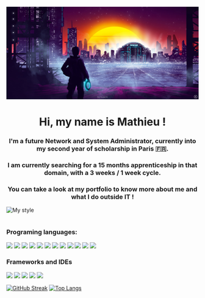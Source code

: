 ![My style](./peakpx.jpg)

<h1 align="center">Hi, my name is Mathieu !</h1>

<h3 align="center">I'm a future Network and System Administrator, currently into my second year of scholarship in Paris 🇫🇷.</h3>
<h3 align="center">I am currently searching for a 15 months apprenticeship in that domain, with a 3 weeks / 1 week cycle.</h3>
<h3 align="center">You can take a look at my portfolio to know more about me and what I do outside IT !</h3>

![My style](https://wallpaperaccess.com/full/2043622.png)

<h1></h1>

<h3>Programing languages:</h3>

<p float="left">
  <img src="https://github.com/yurijserrano/Github-Profile-Readme-Logos/blob/master/programming%20languages/javascript.svg" width=64>
    <img src="https://github.com/yurijserrano/Github-Profile-Readme-Logos/blob/master/programming%20languages/typescript.svg" width=64>
  <img src="https://github.com/yurijserrano/Github-Profile-Readme-Logos/blob/master/frameworks/nodejs.svg" width=64>
  <img src="https://upload.wikimedia.org/wikipedia/commons/thumb/6/61/HTML5_logo_and_wordmark.svg/120px-HTML5_logo_and_wordmark.svg.png" width=64>
  <img src="https://upload.wikimedia.org/wikipedia/commons/thumb/6/62/CSS3_logo.svg/120px-CSS3_logo.svg.png" width=64>
  <img src="https://github.com/yurijserrano/Github-Profile-Readme-Logos/blob/master/frameworks/redux.svg" width=64>
  <img src="https://github.com/yurijserrano/Github-Profile-Readme-Logos/blob/master/programming%20languages/python.svg" width=64>
  <img src="https://github.com/yurijserrano/Github-Profile-Readme-Logos/blob/master/programming%20languages/bash.svg" width=64>
  <img src="https://github.com/yurijserrano/Github-Profile-Readme-Logos/blob/master/programming%20languages/c%23.svg" width=64>
  <img src="https://github.com/yurijserrano/Github-Profile-Readme-Logos/blob/master/programming%20languages/php.png" width=64>
  <img src="https://github.com/yurijserrano/Github-Profile-Readme-Logos/blob/master/databases/mongodb.svg" width=64>
  <img src="https://github.com/yurijserrano/Github-Profile-Readme-Logos/blob/master/databases/mysql.svg" width=64>
</p>

<h3>Frameworks and IDEs</h3>

<p float="left">
  <img src="https://github.com/yurijserrano/Github-Profile-Readme-Logos/blob/master/frameworks/react.svg" width=64>
  <img src="https://github.com/yurijserrano/Github-Profile-Readme-Logos/blob/master/text%20editors/vscode.svg" width=64>
  <img src="https://github.com/yurijserrano/Github-Profile-Readme-Logos/blob/master/frameworks/flask.svg" width=64>
  <img src="https://github.com/yurijserrano/Github-Profile-Readme-Logos/blob/master/ides/android-studio.svg" width=64>
  <img src="https://github.com/yurijserrano/Github-Profile-Readme-Logos/blob/master/frameworks/boostrap.svg" width=64>
</p>

[![GitHub Streak](http://github-readme-streak-stats.herokuapp.com?user=ssfufu&theme=dark&background=000000)](https://git.io/streak-stats)
[![Top Langs](https://github-readme-stats.vercel.app/api/top-langs/?username=ssfufu&layout=compact&theme=vision-friendly-dark)](https://github.com/anuraghazra/github-readme-stats)
